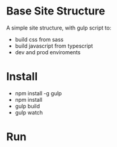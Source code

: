 
Base Site Structure
===================

A simple site structure, with gulp script to: 

* build css from sass
* build javascript from typescript
* dev and prod enviroments

# Install

* npm install -g gulp
* npm install
* gulp build
* gulp watch

# Run
